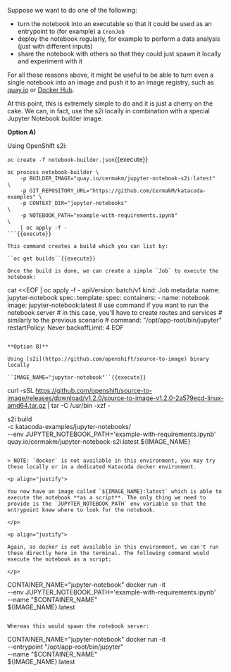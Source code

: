 Suppose we want to do one of the following:
- turn the notebook into an executable so that it could be used as an entrypoint to (for example) a `CronJob`
- deploy the notebook regularly, for example to perform a data analysis (just with different inputs)
- share the notebook with others so that they could just spawn it locally and experiment with it

<p align="justify">

For all those reasons above, it might be useful to be able to turn even a single notebook into an image and push it to an image registry, such as [quay.io](https://quay.io/search) or [Docker Hub](https://hub.docker.com/).

</p>

<p align="justify">

At this point, this is extremely simple to do and it is just a cherry on the cake. We can, in fact, use the s2i locally in combination with a special Jupyter Notebook builder image.

</p>


**Option A)**

Using OpenShift s2i:

``oc create -f notebook-builder.json``{{execute}}

```
oc process notebook-builder \
    -p BUILDER_IMAGE="quay.io/cermakm/jupyter-notebook-s2i:latest"       \
    -p GIT_REPOSITORY_URL="https://github.com/CermakM/katacoda-examples" \
    -p CONTEXT_DIR="jupyter-notebooks"                                   \
    -p NOTEBOOK_PATH="example-with-requirements.ipynb"                   \
    | oc apply -f -
```{{execute}}

This command creates a build which you can list by:

``oc get builds``{{execute}}

Once the build is done, we can create a simple `Job` to execute the notebook:

```
cat <<EOF | oc apply -f -
apiVersion: batch/v1
kind: Job
metadata:
  name: jupyter-notebook
spec:
  template:
    spec:
      containers:
      - name: notebook
        image: jupyter-notebook:latest
        # use command if you want to run the notebook server
        # in this case, you'll have to create routes and services
        # similarly to the previous scenario
        # command: "/opt/app-root/bin/jupyter"
      restartPolicy: Never
  backoffLimit: 4
EOF
```{{execute}}

**Option B)**

Using [s2i](https://github.com/openshift/source-to-image) binary locally

``IMAGE_NAME="jupyter-notebook"``{{execute}}

```
curl -sSL https://github.com/openshift/source-to-image/releases/download/v1.2.0/source-to-image-v1.2.0-2a579ecd-linux-amd64.tar.gz | tar -C /usr/bin -xzf -

s2i build \
    -c katacoda-examples/jupyter-notebooks/     \
    --env JUPYTER_NOTEBOOK_PATH='example-with-requirements.ipynb' \
    quay.io/cermakm/jupyter-notebook-s2i:latest ${IMAGE_NAME}
```{{copy}}

> NOTE: `docker` is not available in this environment, you may try these locally or in a dedicated Katacoda docker environment.

<p align="justify">

You now have an image called `${IMAGE_NAME}:latest` which is able to execute the notebook **as a script**. The only thing we need to provide is the `JUPYTER_NOTEBOOK_PATH` env variable so that the entrypoint knew where to look for the notebook.

</p>

<p align="justify">

Again, as docker is not available in this environment, we can't run these directly here in the terminal. The following command would execute the notebook as a script:

</p>

```
CONTAINER_NAME="jupyter-notebook"
docker run -it \
    --env JUPYTER_NOTEBOOK_PATH='example-with-requirements.ipynb' \
    --name "$CONTAINER_NAME"                    \
    ${IMAGE_NAME}:latest
```{{copy}}

Whereas this would spawn the notebook server:

```
CONTAINER_NAME="jupyter-notebook"
docker run -it \
    --entrypoint "/opt/app-root/bin/jupyter" \
    --name "$CONTAINER_NAME"                 \
    ${IMAGE_NAME}:latest
```{{copy}}